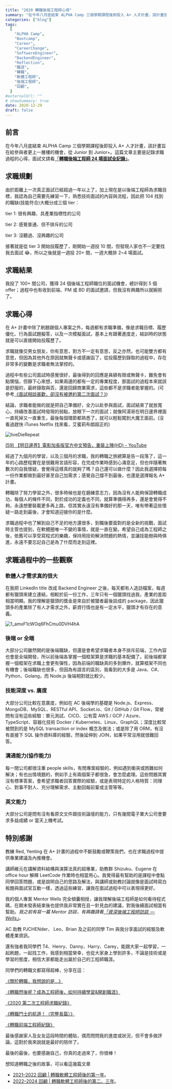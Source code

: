 ```yaml
---
title: "2020 轉職後端工程師心得"
summary: "在今年八月底結束 ALPHA Camp 三個學期課程後即投入 A+ 人才計畫，該計畫旨在給參與者更上一層樓的機會，從 Junior 到 Junior+。這篇文章主要是記錄求職過程的心得，面試文請看「轉職後端工程師 24 場面試全記錄」。"
categories: ["blog"]
tags:
  [
    "ALPHA Camp",
    "Bootcamp",
    "Career",
    "CareerChange",
    "SoftwareEngineer",
    "BackendEngineer",
    "Reflection",
    "職涯",
    "轉職",
    "軟體工程師",
    "後端工程師",
    "回顧",
  ]
#externalUrl: ""
# showSummary: true
date: 2020-12-29
draft: false
---
```


## 前言

在今年八月底結束 ALPHA Camp 三個學期課程後即投入 A+ 人才計畫，該計畫旨在給參與者更上一層樓的機會，從 Junior 到 Junior+。這篇文章主要是記錄求職過程的心得，面試文請看[「**轉職後端工程師 24 場面試全記錄」**](/blog/2020-12-29-24rounds-backend-engineer-interviews)。

## 求職規劃

由於距離上一次真正面試已經超過一年以上了，加上現在是以後端工程師為求職目標，我認為自己需要先練習一下，熟悉技術面試的內容與流程，因此把 104 找到的職缺(技能符合)大概分成三個 tier：

tier 1: 很有興趣、具產業指標性的公司

tier 2: 感覺普通、但不排斥的公司

tier 3: 沒聽過、沒興趣的公司

接著就是從 tier 3 開始投履歷了，剛開始一週投 10 間，但發現人家也不一定要找我去面試 😂，所以之後就是一週投 20+ 間，一週大概排 2~4 場面試。

## 求職結果

我投了 100+ 間公司，獲得 24 個後端工程師職位的面試機會，總計得到 5 個 offer；過程中也有收到前端、PM 或 BD 的面試邀請，但我沒有興趣所以就婉拒了。

## 求職心得

在 A+ 計畫中除了刷題跟個人專案之外，每週都有求職準備，像是求職目標、履歷優化、行為面試題擬答，以及一次模擬面試，基本上有跟著進度走，結訓時的狀態就是可以直接開始投履歷了。

求職就像交男女朋友，你有意思，對方不一定有意思，反之亦然。也可能雙方都有意思，但因為其他外在原因就無聲卡或感謝函了，從投履歷到錄取的過程中，存在非常多的變數是求職者無法掌控的。

過程中有些公司面試時感覺很好，最後得到的回應是員額有限或無聲卡，難免會有點懊惱，但靜下心來想，如果兩邊的都有一定的專業程度，那面試的過程本來就該是舒服的，最終錄取與否，還是回歸商業需求，這些都不是求職者能掌握的。(可參考[《面試相談甚歡，卻沒有被邀約第二次面試？》](https://lynnihlin.com/2021/02/07/interview/?fbclid=IwAR10MSODXp64mOM6OufIyHFi3AaeeE2AxgT9S0Z4qSIlqrrmc7YRDL1rSWY))

結論，求職者能做的就是把自己準備好，全力以赴參與面試，面試結束了就放寬心，持續改善面試時發現的弱點，放眼下一次的面試；就像阿湯哥在明日邊界裡面一直死掉又一直重生，最後每個環節都熟悉了，就可以輕鬆闖到大魔王面前。(沒看過趕快 iTunes Netflix 找來看，艾蜜莉布朗超正的)

![liveDieRepeat](https://i.imgur.com/T81teBB.jpg)

[(59) 【明日邊界】電影加長版官方中文預告，重裝上陣(HD) - YouTube](https://www.youtube.com/watch?v=s4EH7HnK2hM)

經過了九個月的學習，以及三個月的求職，我的轉職之旅總算是告一段落了，這一年的心路歷程實在是很難用言語形容，在完成作業時感到心滿意足，但也伴隨著無數次的自我懷疑，會覺得這樣真的就夠了嗎？自己還可以做什麼？因此我選擇把每一份作業都做到最好甚至自己加需求；感覺自己撐不到最後，也還是選擇報名 A+ 計畫。

轉職除了努力學習之外，很多時候也是在磨練意志力，因為沒有人能夠保證轉職成功，每個人的條件不同，對於成功的定義也不同，就算準備得再多，還是會覺得不夠，永遠想要裝載更多再上路，但其實永遠沒有準備好的那一天，唯有帶著這些懷疑一路走到最後，才會知道迎接你的是什麼。

求職過程中也了解到自己不足的地方還很多，到職後要面對的是全新的挑戰，面試時主管也提到，在軟體圈唯一不變的事情，就是一直在變。希望自己成為工程師之後，依舊可以享受寫程式的樂趣，保持用技術解決問題的熱情，並讓技能樹與時俱進，永遠不要忘記自己是為了什麼而走到這裡。

## 求職過程中的一些觀察

### 軟體人才需求真的很大

在我把 LinkedIn title 改成 Backend Engineer 之後，每天都有人造訪檔案，每週都有獵頭來建立連結，相較於前一份工作，三年只有一個獵頭找過我，產業的差距相當明顯。我的理解是獵頭的獎金是來自於被獵者最後談成的 package，因此獵頭多的產業除了有人才需求之外，薪資行情也是有一定水平，獵頭才有存在的意義。

![1_amxF1cWOq6FhCmu0DVH4hA](https://i.imgur.com/C2CSd2z.jpg)

### 後端 or 全端

大部分公司雖然開的是後端職缺，但還是會希望求職者本身不排斥前端，工作內容也會是全端開發，所以前後端各掌握一個框架算是求職的基本配備了。前後端都掌握一個框架在求職上會更有彈性，因為前端的職缺真的多到爆炸，就算框架不同也有機會；後端職缺也很多，但因為有語言的區別，我看到的大多是 Java、C#、Python、Golang，而 Node.js 後端相對就比較少。

### 技能深度 vs. 廣度

大部分公司比較在意廣度，例如在 AC 後端學的基礎是 Node.js、Express、MongoDB、MySQL、RESTful API、Socket.io、Git / GitHub / Git Flow，常被問有沒有這些經驗：單元測試、CICD、公有雲 AWS / GCP / Azure、TypeScript、容器化技術 Docker / Kubernetes、Linux、GraphQL；深度比較常被問到的是 MySQL transaction or index 概念及做法；或是除了用 ORM，有沒有直接下 SQL 操作資料庫的經驗，然後延伸到 JOIN，如果平常沒用就很難回答。

### 溝通能力(協作能力)

每一間公司都很注重 people skills，有問專案經驗的，例如遇到衝突或困難如何解決；有也出情境題的，例如手上有兩個案子都很急，會怎麼處理。這些問題其實沒有標準答案，會希望求職者回答實際的經驗，或是表現特定的人格特質：同理心、對事不對人、充分理解需求、主動回報前輩或主管等等。

### 英文能力

大部分公司是問有沒有看原文文件跟技術論壇的能力，只有幾間電子業大公司會要求多益成績 or 當天上機考試。

## 特別感謝

教練 Red, Yenting 在 A+ 計畫的過程中不斷鼓勵或鞭策我們，也在求職過程中提供專業建議及內推機會。

講師維元在講解資料結構與演算法真的超專業，助教群 Shizuku、Eugene 在 office hour 解釋 LeetCode 作業時也相當用心。我覺得最有幫助的是課程中會點同學回答問題，或是說明自己的思路及解法，與講師或助教討論就像是面試時寫白板題與面試官互動一樣，透過這些練習，讓我在面試過程中可以表現得更好。

我的個人專案 Mentor Wells 完全傾囊相授，讓我理解後端工程師是如何看待程式碼，在期末發表結束後也提供我非常實在且一針見血的建議，對我後續面試相當有幫助。_我之前有寫一篇 Mentor 訪談，有興趣請看_[_「資深後端工程師訪談  — Wells」_](https://medium.com/你是自由的/資深後端工程師訪談-wells-f158dec20083)_。_

AC 助教 PJCHENder、 Leo、Brian 及之前的同學 Tim 與我分享面試的經驗及軟體產業資訊。

還有強者我同學們 T4、Henry、Danny、Harry、Carey，能跟大家一起學習，一起刷題，一起找工作，我感到相當榮幸，也從大家身上學到許多，不論是技術或是學習的態度，相信大家都能走出屬於自己的工程師職涯。

同學們的轉職文都寫得超棒，分享在這：

[《關於轉職，我想說的是…》](https://medium.com/tds-note/關於轉職-我想說的是-e6c688632d14)

[《轉職然後呢？成為工程師後，如何持續學習&開創職涯》](https://henry811010.medium.com/轉職然後呢-成為工程師後-如何持續學習-開創職涯-7af3322593b9)

[《2020 第二次工程師求職紀錄》](https://eruditeness.news.blog/2020/11/22/2020第二次工程師求職紀錄/)

[《轉職鬥士的航道！（完整長篇）》](https://harry811016.medium.com/轉職鬥士的航道-長篇-79cbe9cc963c)

[《轉職前端工程師紀錄》](https://chiafangsung.medium.com/轉職前端工程師紀錄-2125efda9ee0)

最後感謝家人及女友這段時間的體貼，偶而問問我的進度或狀況，但不會多做評論，這對於我來說就是最好的陪伴了。

最後的最後，也要感謝自己，你真的走過來了，你很棒！

想知道轉職之後的故事，可以看這幾篇文章

- [2021–2022 回顧 | 轉職軟體工程師後的第一年](/posts/2022-02-25-year-reflection)。
- [2022–2024 回顧 | 轉職軟體工程師後的第二、三年](/posts/2024-05-05-year-reflection)。
